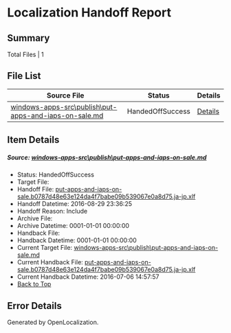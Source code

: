 # <a name='report-top'></a> Localization Handoff Report

## Summary
 Total Files | 1

## File List
 Source File | Status | Details 
 ----------- | ------ | ------- 
 [windows-apps-src\publish\put-apps-and-iaps-on-sale.md](https://github.com/Microsoft/windows-apps/blob/b10e6fd50001664b627bc7cb4bd29b9b83140fdc/windows-apps-src/publish/put-apps-and-iaps-on-sale.md) | HandedOffSuccess | [Details](#f96e0d54862c82c6b41aa3d31a0e29e49d6cc1575087)

## Item Details
##### <a name='f96e0d54862c82c6b41aa3d31a0e29e49d6cc1575087'></a> Source: [windows-apps-src\publish\put-apps-and-iaps-on-sale.md](https://github.com/Microsoft/windows-apps/blob/b10e6fd50001664b627bc7cb4bd29b9b83140fdc/windows-apps-src/publish/put-apps-and-iaps-on-sale.md)
* Status: HandedOffSuccess
* Target File: 
* Handoff File: [put-apps-and-iaps-on-sale.b0787d48e63e124da4f7babe09b539067e0a8d75.ja-jp.xlf](https://github.com/Microsoft/WDG.handoff/blob/07d9407e80417f5c846bab9074afd724bd2a8919/ol-handoff/Microsoft/windows-apps.ja-jp/master/put-apps-and-iaps-on-sale.b0787d48e63e124da4f7babe09b539067e0a8d75.ja-jp.xlf)
* Handoff Datetime: 2016-08-29 23:36:25
* Handoff Reason: Include
* Archive File: 
* Archive Datetime: 0001-01-01 00:00:00
* Handback File: 
* Handback Datetime: 0001-01-01 00:00:00
* Current Target File: [windows-apps-src\publish\put-apps-and-iaps-on-sale.md](https://github.com/Microsoft/windows-apps.ja-jp/blob/50184089ee68f46cd2f416adf3a3994777b91210/windows-apps-src/publish/put-apps-and-iaps-on-sale.md)
* Current Handback File: [put-apps-and-iaps-on-sale.b0787d48e63e124da4f7babe09b539067e0a8d75.ja-jp.xlf](https://github.com/Microsoft/WDG.handback/blob/4b30c8e256811740592ee2bde985c1f06955abde/ol-handback/Microsoft/windows-apps.ja-jp/master/put-apps-and-iaps-on-sale.b0787d48e63e124da4f7babe09b539067e0a8d75.ja-jp.xlf)
* Current Handback Datetime: 2016-07-06 14:57:57
* [Back to Top](#report-top)


## Error Details

Generated by OpenLocalization.
